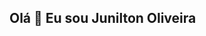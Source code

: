 ## Olá 👋 Eu sou Junilton Oliveira

<!--

- Desenvolvedor Front End
- Atualmente cursando Análise E Desenvolvimento De Sistemas
- Trabalho com desenvolvimento, aprimorando e manutenção de sistemas Web
-->
